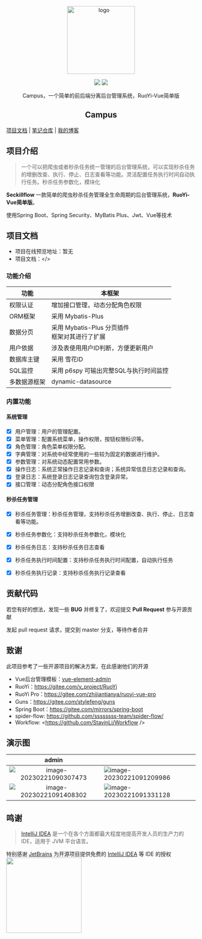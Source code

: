<p align="center"><a href="https://oddfar.com/" target="_blank" rel="noopener noreferrer"><img width="180" src="https://note.oddfar.com/img/web.png" alt="logo"></a></p>

<p align="center">
  <a href="https://github.com/oddfar/campus/stargazers"><img src="https://img.shields.io/github/stars/oddfar/campus.svg"></a>
	<a href="https://github.com/oddfar/campus/blob/master/LICENSE"><img src="https://img.shields.io/github/license/mashape/apistatus.svg"></a>
</p>
<p align="center"> Campus，一个简单的前后端分离后台管理系统，RuoYi-Vue简单版 </p>

<h2 align="center">Campus</h2>

 [项目文档](https://oddfar.github.io/campus-doc/)  | [笔记仓库](https://github.com/oddfar/notes)  |  [我的博客](https://oddfar.com)  

## 项目介绍

> 一个可以把爬虫或者秒杀任务统一管理的后台管理系统，可以实现秒杀任务的增删改查、执行、停止、日志查看等功能。灵活配置任务执行时间自动执行任务。秒杀任务参数化，模块化

**Seckillflow** 一款简单的爬虫秒杀任务管理全生命周期的后台管理系统，**RuoYi-Vue简单版**。

使用Spring Boot、Spring Security、MyBatis Plus、Jwt、Vue等技术

## 项目文档

- 项目在线预览地址：暂无
- 项目文档：</>


### 功能介绍

| 功能         | 本框架                                            |
| ------------ | ------------------------------------------------- |
| 权限认证     | 增加接口管理，动态分配角色权限                    | 
| ORM框架      | 采用 Mybatis-Plus                                 | 
| 数据分页     | 采用 Mybatis-Plus 分页插件<br/>框架对其进行了扩展 | 
| 用户依据     | 涉及表使用用户ID判断，方便更新用户                | 
| 数据库主键   | 采用 雪花ID                                       | 
| SQL监控      | 采用 p6spy 可输出完整SQL与执行时间监控            | 
| 多数据源框架 | dynamic-datasource                                | 

### 内置功能
#### 系统管理
- [x] 用户管理：用户的管理配置。
- [x] 菜单管理：配置系统菜单，操作权限，按钮权限标识等。
- [x] 角色管理：角色菜单权限分配。
- [x] 字典管理：对系统中经常使用的一些较为固定的数据进行维护。
- [x] 参数管理：对系统动态配置常用参数。
- [x] 操作日志：系统正常操作日志记录和查询；系统异常信息日志记录和查询。
- [x] 登录日志：系统登录日志记录查询包含登录异常。
- [x] 接口管理：动态分配角色接口权限
#### 秒杀任务管理
- [x] 秒杀任务管理：秒杀任务管理，支持秒杀任务增删改查、执行、停止、日志查看等功能。
- [x] 秒杀任务参数化：支持秒杀任务参数化，模块化
- [x] 秒杀任务日志：支持秒杀任务日志查看
- [x] 秒杀任务执行时间配置：支持秒杀任务执行时间配置，自动执行任务
- [x] 秒杀任务执行记录：支持秒杀任务执行记录查看


## 贡献代码

若您有好的想法，发现一些 **BUG** 并修复了，欢迎提交 **Pull Request** 参与开源贡献

发起 pull request 请求，提交到 master 分支，等待作者合并

## 致谢

此项目参考了一些开源项目的解决方案，在此感谢他们的开源

- Vue后台管理模板：[vue-element-admin](https://github.com/PanJiaChen/vue-element-admin)
- RuoYi：<https://gitee.com/y_project/RuoYi>
- RuoYi Pro：<https://gitee.com/zhijiantianya/ruoyi-vue-pro>
- Guns：<https://gitee.com/stylefeng/guns>
- Spring Boot：<https://gitee.com/mirrors/spring-boot>
- spider-flow: <https://github.com/ssssssss-team/spider-flow/>
- Workflow: <https://github.com/StavinLi/Workflow />



## 演示图



|                            admin                             |                                                              |
| :----------------------------------------------------------: | ------------------------------------------------------------ |
| ![image-20230221090307473](https://gcore.jsdelivr.net/gh/oddfar/static/campus/doc/image-20230221090307473.png) | ![image-20230221091209986](https://gcore.jsdelivr.net/gh/oddfar/static/campus/doc/image-20230221091209986.png) |
| ![image-20230221091408302](https://gcore.jsdelivr.net/gh/oddfar/static/campus/doc/image-20230221091408302.png) | ![image-20230221091331128](https://gcore.jsdelivr.net/gh/oddfar/static/campus/doc/image-20230221091331128.png) |





## 鸣谢

> [IntelliJ IDEA](https://zh.wikipedia.org/zh-hans/IntelliJ_IDEA) 是一个在各个方面都最大程度地提高开发人员的生产力的 IDE，适用于 JVM 平台语言。

特别感谢 [JetBrains](https://www.jetbrains.com/?from=campus) 为开源项目提供免费的 [IntelliJ IDEA](https://www.jetbrains.com/idea/?from=campus) 等 IDE 的授权  
[<img src=".github/jetbrains-variant.png" width="200"/>](https://www.jetbrains.com/?from=campus)

